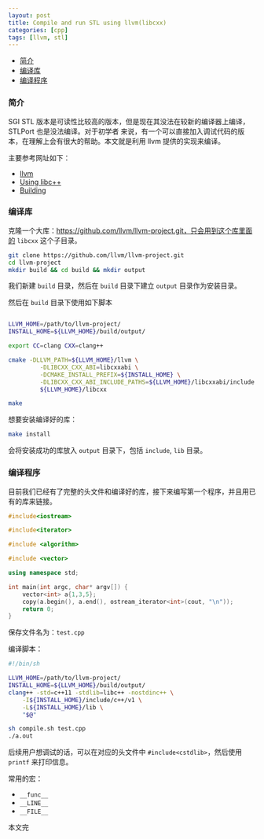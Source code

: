 ```yaml
---
layout: post
title: Compile and run STL using llvm(libcxx)
categories: [cpp]
tags: [llvm, stl]
---
```


+ [简介](#intro)
+ [编译库](#lib)
+ [编译程序](#prog)

<a id="intro"></a>

### 简介

SGI STL 版本是可读性比较高的版本，但是现在其没法在较新的编译器上编译，STLPort 也是没法编译。对于初学者
来说，有一个可以直接加入调试代码的版本，在理解上会有很大的帮助。本文就是利用 llvm 提供的实现来编译。

主要参考网址如下：

+ [llvm](https://libcxx.llvm.org/)
+ [Using libc++](https://libcxx.llvm.org/docs/UsingLibcxx.html)
+ [Building](https://libcxx.llvm.org/docs/BuildingLibcxx.html)

<a id="lib"></a>

### 编译库

克隆一个大库：https://github.com/llvm/llvm-project.git，只会用到这个库里面的 `libcxx` 这个子目录。

```bash
git clone https://github.com/llvm/llvm-project.git
cd llvm-project
mkdir build && cd build && mkdir output
```

我们新建 `build` 目录，然后在 `build` 目录下建立 `output` 目录作为安装目录。

然后在 `build` 目录下使用如下脚本

```bash

LLVM_HOME=/path/to/llvm-project/
INSTALL_HOME=${LLVM_HOME}/build/output/

export CC=clang CXX=clang++

cmake -DLLVM_PATH=${LLVM_HOME}/llvm \
         -DLIBCXX_CXX_ABI=libcxxabi \
         -DCMAKE_INSTALL_PREFIX=${INSTALL_HOME} \
         -DLIBCXX_CXX_ABI_INCLUDE_PATHS=${LLVM_HOME}/libcxxabi/include \
         ${LLVM_HOME}/libcxx

make
```

想要安装编译好的库：

```bash
make install
```

会将安装成功的库放入 `output` 目录下，包括 `include`, `lib` 目录。

<a id="prog"></a>

### 编译程序

目前我们已经有了完整的头文件和编译好的库，接下来编写第一个程序，并且用已有的库来链接。


```cpp
#include<iostream>

#include<iterator>

#include <algorithm>

#include <vector>

using namespace std;

int main(int argc, char* argv[]) {
    vector<int> a{1,3,5};
    copy(a.begin(), a.end(), ostream_iterator<int>(cout, "\n"));
    return 0;
}
```

保存文件名为：`test.cpp`

编译脚本：

```bash
#!/bin/sh

LLVM_HOME=/path/to/llvm-project/
INSTALL_HOME=${LLVM_HOME}/build/output/
clang++ -std=c++11 -stdlib=libc++ -nostdinc++ \
    -I${INSTALL_HOME}/include/c++/v1 \
    -L${INSTALL_HOME}/lib \
    "$@"
```

```bash
sh compile.sh test.cpp
./a.out
```

后续用户想调试的话，可以在对应的头文件中 `#include<cstdlib>`，然后使用 `printf` 来打印信息。

常用的宏：

+ `__func__`
+ `__LINE__`
+ `__FILE__`

本文完
